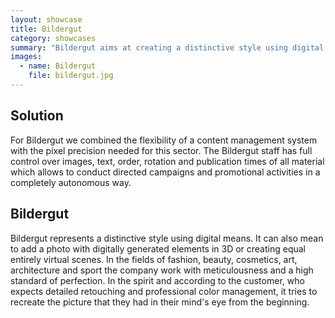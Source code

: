 ```yaml
---
layout: showcase
title: Bildergut
category: showcases
summary: "Bildergut aims at creating a distinctive style using digital means. The website features hi-res images backed by a CMS for quick update and support for fullscreen and mobile."
images:
  - name: Bildergut
    file: bildergut.jpg
---
```


## Solution

For Bildergut we combined the flexibility of a content management system with the pixel precision needed for this sector. The Bildergut staff has full control over images, text, order, rotation and publication times of all material which allows to conduct directed campaigns and promotional activities in a completely autonomous way.


## Bildergut

Bildergut represents a distinctive style using digital means. It can also mean to add a photo with digitally generated elements in 3D or creating equal entirely virtual scenes. In the fields of fashion, beauty, cosmetics, art, architecture and sport the company work with meticulousness and a high standard of perfection. In the spirit and according to the customer, who expects detailed retouching and professional color management, it tries to recreate the picture that they had in their mind's eye from the beginning.

